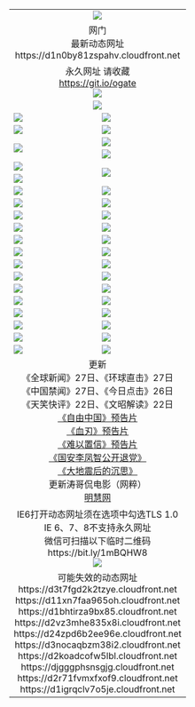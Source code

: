 ﻿<table>
  <tr></tr>
  <tr><td colspan=2 align=center><img src="https://d1n0by81zspahv.cloudfront.net/Up/oGate.jpg" /></td></tr>
  <tr><td colspan=2 align=center>网门<br>最新动态网址
<br>https://d1n0by81zspahv.cloudfront.net
    </td>
  </tr>
  <tr>
    <td colspan=2 align=center>永久网址 请收藏<br/><a href="https://git.io/ogate" target="_blank">https://git.io/ogate</a><br/><a href="https://d1n0by81zspahv.cloudfront.net/Up/0WMGDL2.png" target="_blank"><img src="https://d1n0by81zspahv.cloudfront.net/Up/0WMGD2.png"/></a></td>
    <!--td align=center>临时网址 微信用<br/><a href="https://bit.ly/1mBQHW8" target="_blank">https://bit.ly/1mBQHW8</a><br/><a href="https://d1n0by81zspahv.cloudfront.net/Up/0WMGDL3.png" target="_blank"><img src="https://d1n0by81zspahv.cloudfront.net/Up/0WMGD3.png"/></a></td-->
  </tr>
  <tr>
    <td colspan=2 align=center><a href="https://d1n0by81zspahv.cloudfront.net/ogUP.aspx?name=0oGate.apk" target="_blank"><img src="https://d1n0by81zspahv.cloudfront.net/Up/0WMAZ.jpg" /></a></td>
  </tr>
  <tr>
    <td><a href="https://d1n0by81zspahv.cloudfront.net/ogNice.aspx" target="_blank"><img src="https://d1n0by81zspahv.cloudfront.net/Up/0WCYY.jpg" /></a></td>
    <td><a href="https://d1n0by81zspahv.cloudfront.net/onCO.aspx?ob=600%E4%BA%8B%E7%89%A9&op=%E5%A2%9E%E5%88%A0%E6%94%B9&args=WH1~%23%E7%B1%BB%E5%9E%8B6%E6%96%B0%E9%97%BB%7c%23%E7%B1%BB%E5%9E%8B6%E8%AF%84%E8%AE%BA&mode=" target="_blank"><img src="https://d1n0by81zspahv.cloudfront.net/Up/0WZTT.jpg" /></a></td> 
  </tr>
  <tr>
    <td><a href="https://d1n0by81zspahv.cloudfront.net/ogDY.aspx" target="_blank"><img src="https://d1n0by81zspahv.cloudfront.net/Up/0FK.jpg" /></a></td>
    <td><a href="https://d1n0by81zspahv.cloudfront.net/ogST.aspx" target="_blank"><img src="https://d1n0by81zspahv.cloudfront.net/Up/0ST.jpg" /></a></td> 
  </tr>
  <tr>
    <td rowspan=2><a href="https://d1n0by81zspahv.cloudfront.net/ogUP.aspx?name=WJ.mp4&count=480P:1" target="_blank"><img src="https://d1n0by81zspahv.cloudfront.net/Up/WJ.jpg" /></a></td>
    <td><a href="https://d1n0by81zspahv.cloudfront.net/ogUP.aspx?name=11DKC.mp4&count=T:2,2:4,1:16" target="_blank"><img src="https://d1n0by81zspahv.cloudfront.net/Up/11DKC.jpg" /></a></td> 
  </tr>
  <tr>
    <td><a href="https://d1n0by81zspahv.cloudfront.net/ogUP.aspx?name=LRSH.mp4&count=W:13,2:10" target="_blank"><img src="https://d1n0by81zspahv.cloudfront.net/Up/LRSH.jpg" /></a></td>
  </tr>
  <tr>
    <td><a href="https://d1n0by81zspahv.cloudfront.net/ogUP.aspx?name=JQR.mp4&count=2" target="_blank"><img src="https://d1n0by81zspahv.cloudfront.net/Up/JQR.jpg" /></a></td>   
    <td rowspan=2><a href="https://d1n0by81zspahv.cloudfront.net/ogUP.aspx?name=JP.mp4&count=9" target="_blank"><img src="https://d1n0by81zspahv.cloudfront.net/Up/JP.jpg" /></td>
  </tr>
  <tr>
    <td><div><a href="https://d1n0by81zspahv.cloudfront.net/ogUP.aspx?name=LRWS.mp4&count=7B:7,6B:44,5A:10,5B:35,4A:14,4B:19,3A:10,3B:26,2A:16,2B:21,1A:23,1B:29&current=7B:7" target="_blank"><img src="https://d1n0by81zspahv.cloudfront.net/Up/LRWS.jpg" /></a></td>
  </tr>
  <tr>
    <td><a href="https://d1n0by81zspahv.cloudfront.net/ogUP.aspx?name=SSZJ.mp4&count=SP:6,480P:8" target="_blank"><img src="https://d1n0by81zspahv.cloudfront.net/Up/SSZJ.jpg" /></a></td>
    <td><a href="https://d1n0by81zspahv.cloudfront.net/ogUP.aspx?name=WH.mp4" target="_blank"><img src="https://d1n0by81zspahv.cloudfront.net/Up/WH.jpg" /></a></td>
  </tr>
  <tr>
    <td><a href="https://d1n0by81zspahv.cloudfront.net/ogUP.aspx?name=ZY.mp4&count=2015:16" target="_blank"><img src="https://d1n0by81zspahv.cloudfront.net/Up/ZY.jpg" /></a</td>
    <td><a href="https://d1n0by81zspahv.cloudfront.net/ogUP.aspx?name=XTFY.mp4&count=B:2,A:24" target="_blank"><img src="https://d1n0by81zspahv.cloudfront.net/Up/XTFY.jpg" /></a></td>
  </tr>
  <tr>
    <td><a href="https://d1n0by81zspahv.cloudfront.net/ogUP.aspx?name=1LYF.mp4&count=2" target="_blank"><img src="https://d1n0by81zspahv.cloudfront.net/Up/1LYF0.jpg" /></a></td>
    <td><a href="https://d1n0by81zspahv.cloudfront.net/ogUP.aspx?name=1ZGC.mp4&count=6" target="_blank"><img src="https://d1n0by81zspahv.cloudfront.net/Up/1ZGC0.jpg" /></a></td>
  </tr>
  <tr>
    <td><a href="https://d1n0by81zspahv.cloudfront.net/ogUP.aspx?name=1ZKM.mp4&count=3&current=3" target="_blank"><img src="https://d1n0by81zspahv.cloudfront.net/Up/1ZKM0.jpg" /></a></td>  
    <td><a href="https://d1n0by81zspahv.cloudfront.net/ogUP.aspx?name=1WWY.mp4&count=6&current=6" target="_blank"><img src="https://d1n0by81zspahv.cloudfront.net/Up/1WWY0.jpg" /></a></td>
  </tr>
  <tr>
    <td><a href="https://d1n0by81zspahv.cloudfront.net/ogUP.aspx?name=10JGY.mp4&count=3" target="_blank"><img src="https://d1n0by81zspahv.cloudfront.net/Up/10JGY0.jpg" /></a></td>
    <td><a href="https://d1n0by81zspahv.cloudfront.net/ogUP.aspx?name=10CYS.mp4&count=2" target="_blank"><img src="https://d1n0by81zspahv.cloudfront.net/Up/10CYS0.jpg" /></a></td>
  </tr>
  <tr>
    <td><a href="https://d1n0by81zspahv.cloudfront.net/ogUP.aspx?name=4SQQ.mp4&count=201602:20,201601:21&current=201602:20" target="_blank"><img src="https://d1n0by81zspahv.cloudfront.net/Up/4SQQ0.jpg"/></a></td>
    <td><a href="https://d1n0by81zspahv.cloudfront.net/ogUP.aspx?name=4SHQ.mp4&count=201602:25,201601:28&current=201602:25" target="_blank"><img src="https://d1n0by81zspahv.cloudfront.net/Up/4SHQ0.jpg"/></a></td>
  </tr>
  <tr>
    <td><a href="https://d1n0by81zspahv.cloudfront.net/ogUP.aspx?name=4SZG.mp4&count=201602:20,201601:23&current=201602:20" target="_blank"><img src="https://d1n0by81zspahv.cloudfront.net/Up/4SZG0.jpg"/></a></td>
    <td><a href="https://d1n0by81zspahv.cloudfront.net/ogUP.aspx?name=4SDJ.mp4&count=201602A:22,201602B:6,201601A:48,201601B:6&current=201602A:22" target="_blank"><img src="https://d1n0by81zspahv.cloudfront.net/Up/4SDJ0.jpg"/></a></td>
  </tr>
  <tr>
    <td><a href="https://d1n0by81zspahv.cloudfront.net/ogUP.aspx?name=4CTX.mp4&count=201602:3,201601:4&current=201602:3" target="_blank"><img src="https://d1n0by81zspahv.cloudfront.net/Up/4CTX0.jpg"/></a></td>
    <td><a href="https://d1n0by81zspahv.cloudfront.net/ogUP.aspx?name=4CWZ.mp4&count=201602:3,201601:4&current=201602:3" target="_blank"><img src="https://d1n0by81zspahv.cloudfront.net/Up/4CWZ0.jpg"/></a></td>
  </tr>
  <tr>
    <td><a href="https://d1n0by81zspahv.cloudfront.net/onUP.aspx?name=https://dwsfx5awq5vcc.cloudfront.net/" target="_blank"><img src="https://d1n0by81zspahv.cloudfront.net/Up/0DTW.jpg"/></a></td>
    <td><a href="https://d1n0by81zspahv.cloudfront.net/onUP.aspx?name=https://d240ns8up8earz.cloudfront.net/acenter/" target="_blank"><img src="https://d1n0by81zspahv.cloudfront.net/Up/0TDW.jpg" /></a></td>
  </tr>
  <tr>
    <td><a href="https://d1n0by81zspahv.cloudfront.net/onUP.aspx?name=https://d4508d6vomz2p.cloudfront.net/gb/nsc413.htm" target="_blank"><img src="https://d1n0by81zspahv.cloudfront.net/Up/0DJY.jpg" /></a></td>
    <td><a href="https://d1n0by81zspahv.cloudfront.net/onUP.aspx?name=https://d3bxwq7vzudb5l.cloudfront.net/xtr/gb/prog204.html" target="_blank"><img src="https://d1n0by81zspahv.cloudfront.net/Up/0XTR.jpg" /></a></td>
  </tr>
  <tr>
    <td><a href="https://d1n0by81zspahv.cloudfront.net/onUP.aspx?name=https://d3aj00iefsmfgc.cloudfront.net/" target="_blank"><img src="https://d1n0by81zspahv.cloudfront.net/Up/0MHW.jpg" /></a></td>
    <td><a href="https://d1n0by81zspahv.cloudfront.net/onUP.aspx?name=https://d1lcj91uv80klr.cloudfront.net/" target="_blank"><img src="https://d1n0by81zspahv.cloudfront.net/Up/0ZJW.jpg" /></a></td>
  </tr>
  <tr>
    <td><a href="https://d1n0by81zspahv.cloudfront.net/ogUP.aspx?name=0FG.zip" target="_blank"><img src="https://d1n0by81zspahv.cloudfront.net/Up/0FG.jpg" /></a></td>
    <td><a href="https://d1n0by81zspahv.cloudfront.net/ogUP.aspx?name=0FGA.apk" target="_blank"><img src="https://d1n0by81zspahv.cloudfront.net/Up/0FGA.jpg" /></a></td>
  </tr>
  <tr>
    <td><a href="https://d1n0by81zspahv.cloudfront.net/ogUP.aspx?name=0U.zip" target="_blank"><img src="https://d1n0by81zspahv.cloudfront.net/Up/0U.jpg" /></a></td>
    <td><a href="https://d1n0by81zspahv.cloudfront.net/ogUP.aspx?name=0UA.apk" target="_blank"><img src="https://d1n0by81zspahv.cloudfront.net/Up/0UA.jpg" /></a></td>
  </tr>
  <tr>
    <td><a href="https://d1n0by81zspahv.cloudfront.net/ogUP.aspx?name=0iPPOTV.zip" target="_blank"><img src="https://d1n0by81zspahv.cloudfront.net/Up/0iPPOTV.jpg" /></a></td>
    <td><a href="https://d1n0by81zspahv.cloudfront.net/ogUP.aspx?name=0iNTD.apk" target="_blank"><img src="https://d1n0by81zspahv.cloudfront.net/Up/0iNTD.jpg" /></a></td>
  </tr>
  <tr>
    <td colspan=2 align=center>更新<br>
      《全球新闻》27日、《环球直击》27日<br>
      《中国禁闻》27日、《今日点击》26日<br>
      《天笑快评》22日、《文昭解读》22日<br>
      <a href="https://d1n0by81zspahv.cloudfront.net/ogUP.aspx?name=11ZYZG0.mp4" target="_blank">《自由中国》预告片</a><br>
      <a href="https://d1n0by81zspahv.cloudfront.net/ogUP.aspx?name=11XR.mp4" target="_blank">《血刃》预告片</a><br>
      <a href="https://d1n0by81zspahv.cloudfront.net/ogUP.aspx?name=11NYZX.mp4&count=2" target="_blank">《难以置信》预告片</a><br>
      <a href="https://d1n0by81zspahv.cloudfront.net/ogUP.aspx?name=4LFZ.mp4" target="_blank">《国安李凤智公开退党》</a><br>
      <a href="https://d1n0by81zspahv.cloudfront.net/ogUP.aspx?name=4DDZHDCS.mp4" target="_blank">《大地震后的沉思》</a><br>
      更新涛哥侃电影（网粹）<br>
      <a href="https://d1n0by81zspahv.cloudfront.net/onUP.aspx?name=https://www.minghui.org/" target="_blank">明慧网</a></td>
    </td>
  </tr>
  <tr>
    <td colspan=2 align=center>IE6打开动态网址须在选项中勾选TLS 1.0<br/>IE 6、7、8不支持永久网址<br/>
      微信可扫描以下临时二维码<br/>https://bit.ly/1mBQHW8<br/><a href="https://d1n0by81zspahv.cloudfront.net/Up/0WMGDL3.png" target="_blank"><img src="https://d1n0by81zspahv.cloudfront.net/Up/0WMGD3.png"/></a><br>
  </tr>
  <tr>
    <td colspan=2 align=center>可能失效的动态网址
<br>https://d3t7fgd2k2tzye.cloudfront.net
<br>https://d11xn7faa965oh.cloudfront.net
<br>https://d1bhtirza9bx85.cloudfront.net
<br>https://d2vz3mhe835x8i.cloudfront.net
<br>https://d24zpd6b2ee96e.cloudfront.net
<br>https://d3nocaqbzm38i2.cloudfront.net
<br>https://d2koadcofw5lbl.cloudfront.net
<br>https://djgggphsnsgjg.cloudfront.net
<br>https://d2r71fvmxfxof9.cloudfront.net
<br>https://d1igrqclv7o5je.cloudfront.net
    </td>
  </tr>
</table>
